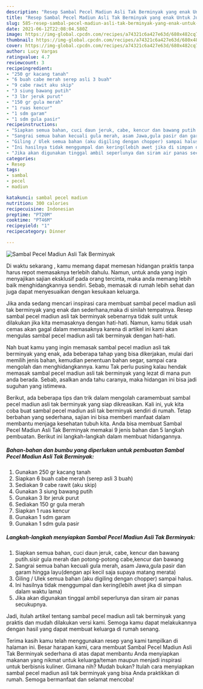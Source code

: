 ```yaml
---
description: "Resep Sambal Pecel Madiun Asli Tak Berminyak yang enak Untuk Jualan"
title: "Resep Sambal Pecel Madiun Asli Tak Berminyak yang enak Untuk Jualan"
slug: 585-resep-sambal-pecel-madiun-asli-tak-berminyak-yang-enak-untuk-jualan
date: 2021-06-12T22:08:04.580Z
image: https://img-global.cpcdn.com/recipes/a74321c6a427e63d/680x482cq70/sambal-pecel-madiun-asli-tak-berminyak-foto-resep-utama.jpg
thumbnail: https://img-global.cpcdn.com/recipes/a74321c6a427e63d/680x482cq70/sambal-pecel-madiun-asli-tak-berminyak-foto-resep-utama.jpg
cover: https://img-global.cpcdn.com/recipes/a74321c6a427e63d/680x482cq70/sambal-pecel-madiun-asli-tak-berminyak-foto-resep-utama.jpg
author: Lucy Vargas
ratingvalue: 4.7
reviewcount: 3
recipeingredient:
- "250 gr kacang tanah"
- "6 buah cabe merah serep asli 3 buah"
- "9 cabe rawit aku skip"
- "3 siung bawang putih"
- "3 lbr jeruk purut"
- "150 gr gula merah"
- "1 ruas kencur"
- "1 sdm garam"
- "1 sdm gula pasir"
recipeinstructions:
- "Siapkan semua bahan, cuci daun jeruk, cabe, kencur dan bawang putih.sisir gula merah dan potong-potong cabe,kencur dan bawang"
- "Sangrai semua bahan kecuali gula merah, asam Jawa,gula pasir dan garam hingga layu(dengan api kecil saja supaya matang merata)"
- "Giling / Ulek semua bahan (aku digiling dengan chopper) sampai halus."
- "Ini hasilnya tidak menggumpal dan kering(lebih awet jika di simpan dalam waktu lama)"
- "Jika akan digunakan tinggal ambil seperlunya dan siram air panas secukupnya."
categories:
- Resep
tags:
- sambal
- pecel
- madiun

katakunci: sambal pecel madiun 
nutrition: 300 calories
recipecuisine: Indonesian
preptime: "PT20M"
cooktime: "PT46M"
recipeyield: "1"
recipecategory: Dinner

---
```



![Sambal Pecel Madiun Asli Tak Berminyak](https://img-global.cpcdn.com/recipes/a74321c6a427e63d/680x482cq70/sambal-pecel-madiun-asli-tak-berminyak-foto-resep-utama.jpg)

Di waktu  sekarang , kamu memang dapat memesan hidangan praktis tanpa harus repot memasaknya terlebih dahulu. Namun, untuk anda yang ingin menyajikan sajian eksklusif pada orang tercinta, maka anda memang lebih baik menghidangkannya sendiri. Sebab, memasak di rumah lebih sehat dan juga dapat menyesuaikan dengan kesukaan keluarga.

Jika anda sedang mencari inspirasi cara membuat sambal pecel madiun asli tak berminyak yang enak dan sederhana,maka di sinilah tempatnya. Resep sambal pecel madiun asli tak berminyak  sebenarnya tidak sulit untuk dilakukan jika kita memasaknya dengan hati-hati. Namun, kamu tidak usah cemas akan gagal dalam memasaknya 
karena di artikel ini kami akan mengulas sambal pecel madiun asli tak berminyak dengan hati-hati.  



Nah buat kamu yang ingin memasak sambal pecel madiun asli tak berminyak yang enak, ada beberapa tahap yang bisa dikerjakan, mulai dari memilih jenis bahan, kemudian penentuan bahan segar, sampai cara mengolah dan menghidangkannya. kamu Tak perlu pusing kalau hendak memasak sambal pecel madiun asli tak berminyak yang lezat di mana pun anda berada. Sebab, asalkan anda  tahu caranya, maka hidangan ini bisa jadi suguhan yang istimewa.

Berikut, ada beberapa tips dan trik dalam mengolah caramembuat sambal pecel madiun asli tak berminyak yang siap dikreasikan. Kali ini, yuk kita coba buat sambal pecel madiun asli tak berminyak sendiri di rumah. Tetap berbahan yang sederhana, sajian ini bisa memberi manfaat dalam membantu menjaga kesehatan tubuh kita. Anda bisa membuat Sambal Pecel Madiun Asli Tak Berminyak memakai 9 jenis bahan dan 5 langkah pembuatan. Berikut ini langkah-langkah dalam membuat hidangannya.

<!--inarticleads1-->

##### Bahan-bahan dan bumbu yang diperlukan untuk pembuatan Sambal Pecel Madiun Asli Tak Berminyak:

1. Gunakan 250 gr kacang tanah
1. Siapkan 6 buah cabe merah (serep asli 3 buah)
1. Sediakan 9 cabe rawit (aku skip)
1. Gunakan 3 siung bawang putih
1. Gunakan 3 lbr jeruk purut
1. Sediakan 150 gr gula merah
1. Siapkan 1 ruas kencur
1. Gunakan 1 sdm garam
1. Gunakan 1 sdm gula pasir




<!--inarticleads2-->

##### Langkah-langkah menyiapkan Sambal Pecel Madiun Asli Tak Berminyak:

1. Siapkan semua bahan, cuci daun jeruk, cabe, kencur dan bawang putih.sisir gula merah dan potong-potong cabe,kencur dan bawang
1. Sangrai semua bahan kecuali gula merah, asam Jawa,gula pasir dan garam hingga layu(dengan api kecil saja supaya matang merata)
1. Giling / Ulek semua bahan (aku digiling dengan chopper) sampai halus.
1. Ini hasilnya tidak menggumpal dan kering(lebih awet jika di simpan dalam waktu lama)
1. Jika akan digunakan tinggal ambil seperlunya dan siram air panas secukupnya.




Jadi, itulah artikel tentang  sambal pecel madiun asli tak berminyak  yang praktis dan mudah dilakukan versi kami. Semoga kamu dapat melakukannya dengan hasil yang dapat membuat keluarga di rumah senang. 

Terima kasih kamu telah menggunakan resep yang kami tampilkan di halaman ini. Besar harapan kami, cara membuat  Sambal Pecel Madiun Asli Tak Berminyak sederhana di atas dapat membantu Anda menyiapkan makanan yang nikmat untuk keluarga/teman maupun menjadi inspirasi untuk berbisnis kuliner. Gimana nih? Mudah bukan? Itulah cara menyiapkan sambal pecel madiun asli tak berminyak yang bisa Anda praktikkan di rumah. Semoga bermanfaat dan selamat mencoba!

